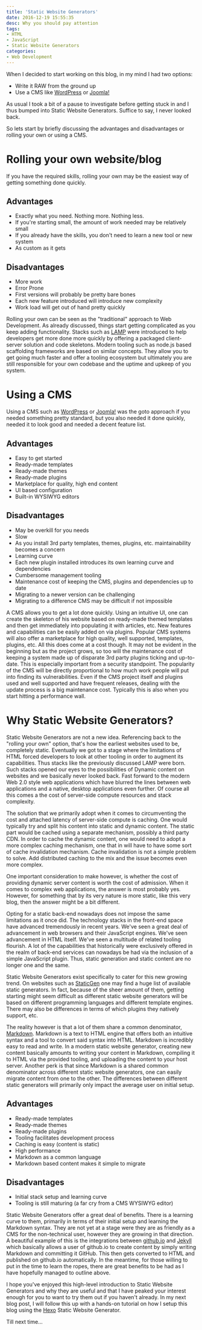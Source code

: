 ```yaml
---
title: 'Static Website Generators'
date: 2016-12-19 15:55:35
desc: Why you should pay attention
tags:
- HTML
- JavaScript
- Static Website Generators
categories:
- Web Development
---
```


When I decided to start working on this blog, in my mind I had two options:
* Write it RAW from the ground up
* Use a CMS like [WordPress](https://wordpress.org/) or [Joomla!](https://www.joomla.org/)

As usual I took a bit of a pause to investigate before getting stuck in and I thus bumped into Static Website Generators. Suffice to say, I never looked back.

<!--more-->

So lets start by briefly discussing the advantages and disadvantages or rolling your own or using a CMS.

Rolling your own website/blog
=============================

If you have the required skills, rolling your own may be the easiest way of getting something done quickly.

Advantages
----------
* Exactly what you need. Nothing more. Nothing less.
* If you're starting small, the amount of work needed may be relatively small
* If you already have the skills, you don't need to learn a new tool or new system
* As custom as it gets

Disadvantages
-------------
* More work
* Error Prone
* First versions will probably be pretty bare bones
* Each new feature introduced will introduce new complexity
* Work load will get out of hand pretty quickly

Rolling your own can be seen as the "traditional" approach to Web Development. As already discussed, things start getting complicated as you keep adding functionality. Stacks such as [LAMP](https://en.wikipedia.org/wiki/LAMP_%28software_bundle%29) were introduced to help developers get more done more quickly by offering a packaged client-server solution and code skeletons. Modern tooling such as node.js based scaffolding frameworks are based on similar concepts. They allow you to get going much faster and offer a tooling ecosystem but ultimately you are still responsible for your own codebase and the uptime and upkeep of you system.

Using a CMS
===========

Using a CMS such as [WordPress](https://wordpress.org/) or [Joomla!](https://www.joomla.org/) was the goto approach if you needed something pretty standard, but you also needed it done quickly, needed it to look good and needed a decent feature list.

Advantages
----------
* Easy to get started
* Ready-made templates
* Ready-made themes
* Ready-made plugins
* Marketplace for quality, high end content
* UI based configuration
* Built-in WYSIWYG editors

Disadvantages
-------------
* May be overkill for you needs
* Slow
* As you install 3rd party templates, themes, plugins, etc. maintainability becomes a concern
* Learning curve
* Each new plugin installed introduces its own learning curve and dependencies
* Cumbersome management tooling
* Maintenance cost of keeping the CMS, plugins and dependencies up to date
* Migrating to a newer version can be challenging
* Migrating to a difference CMS may be difficult if not impossible

A CMS allows you to get a lot done quickly. Using an intuitive UI, one can create the skeleton of his website based on ready-made themed templates and then get immediately into populating it with articles, etc. New features and capabilities can be easily added on via plugins. Popular CMS systems will also offer a marketplace for high quality, well supported, templates, plugins, etc. All this does come at a cost though. It may not be evident in the beginning but as the project grows, so too will the maintenance cost of keeping a system made up of disparate 3rd party plugins ticking and up-to-date. This is especially important from a security standpoint. The popularity of the CMS will be directly proportional to how much work people will put into finding its vulnerabilities. Even if the CMS project itself and plugins used and well supported and have frequent releases, dealing with the update process is a big maintenance cost. Typically this is also when you start hitting a performance wall.  

Why Static Website Generators?
==============================

Static Website Generators are not a new idea. Referencing back to the "rolling your own" option, that's how the earliest websites used to be, completely static. Eventually we got to a stage where the limitations of HTML forced developers to look at other tooling in order to augment its capabilities. Thus stacks like the previously discussed LAMP were born. Such stacks opened our eyes to the possibilities of Dynamic content on websites and we basically never looked back. Fast forward to the modern Web 2.0 style web applications which have blurred the lines between web applications and a native, desktop applications even further. Of course all this comes a the cost of server-side compute resources and stack complexity.

The solution that we primarily adopt when it comes to circumventing the cost and attached latency of server-side compute is caching. One would typically try and split his content into static and dynamic content. The static part would be cached using a separate mechanism, possibly a third party CDN. In order to cache the dynamic content, one would need to adopt a more complex caching mechanism, one that in will have to have some sort of cache invalidation mechanism. Cache invalidation is not a simple problem to solve. Add distributed caching to the mix and the issue becomes even more complex.

One important consideration to make however, is whether the cost of providing dynamic server content is worth the cost of admission. When it comes to complex web applications, the answer is most probably yes. However, for something that by its very nature is more static, like this very blog, then the answer might be a bit different.

Opting for a static back-end nowadays does not impose the same limitations as it once did. The technology stacks in the front-end space have advanced tremendously in recent years. We've seen a great deal of advancement in web browsers and their JavaScript engines. We've seen advancement in HTML itself. We've seen a multitude of related tooling flourish. A lot of the capabilities that historically were exclusively offered in the realm of back-end services can nowadays be had via the inclusion of a simple JavaScript plugin. Thus, static generation and static content are no longer one and the same.

Static Website Generators exist specifically to cater for this new growing trend. On websites such as [StaticGen](https://www.staticgen.com/) one may find a huge list of available static generators. In fact, because of the sheer amount of them, getting starting might seem difficult as different static website generators will be based on different programming languages and different template engines. There may also be differences in terms of which plugins they natively support, etc.

The reality however is that a lot of them share a common denominator, [Markdown](http://daringfireball.net/projects/markdown/). Markdown is a text to HTML engine that offers both an intuitive syntax and a tool to convert said syntax into HTML. Markdown is incredibly easy to read and write. In a modern static website generator, creating new content basically amounts to writing your content in Markdown, compiling it to HTML via the provided tooling, and uploading the content to your host server. Another perk is that since Markdown is a shared common denominator across different static website generators, one can easily migrate content from one to the other. The differences between different static generators will primarily only impact the average user on initial setup.  

Advantages
----------
* Ready-made templates
* Ready-made themes
* Ready-made plugins
* Tooling facilitates development process
* Caching is easy (content is static)
* High performance
* Markdown as a common language
* Markdown based content makes it simple to migrate

Disadvantages
-------------
* Initial stack setup and learning curve
* Tooling is still maturing (a far cry from a CMS WYSIWYG editor)

Static Website Generators offer a great deal of benefits. There is a learning curve to them, primarily in terms of their initial setup and learning the Markdown syntax. They are not yet at a stage were they are as friendly as a CMS for the non-technical user, however they are growing in that direction. A beautiful example of this is the integrations between [github.io](http://github.io) and [Jekyll](http://jekyllrb.com/) which basically allows a user of github.io to create content by simply writing Markdown and committing it GitHub. This then gets converted to HTML and published on github.io automatically. In the meantime, for those willing to put in the time to learn the ropes, there are great benefits to be had as I have hopefully managed to outline above.

I hope you've enjoyed this high-level introduction to Static Website Generators and why they are useful and that I have peaked your interest enough for you to want to try them out if you haven't already. In my next blog post, I will follow this up with a hands-on tutorial on how I setup this blog using the [Hexo](http://hexo.io) Static Website Generator.

Till next time... 
